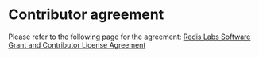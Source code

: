 # Contributor agreement

Please refer to the following page for the agreement: [Redis Labs Software Grant and Contributor License Agreement](https://cla-assistant.io/RediSearch/RediSearch)
